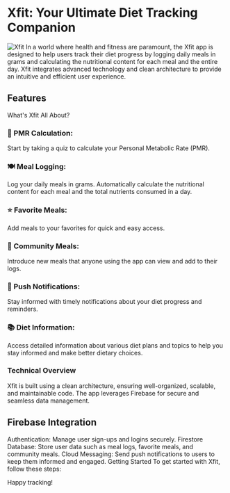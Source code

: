 #  Xfit: Your Ultimate Diet Tracking Companion
![Xfit](https://github.com/user-attachments/assets/bf4a6742-41f0-4244-a88f-1502f3a2e604)
In a world where health and fitness are paramount, the Xfit app is designed to help users track their diet progress by logging daily meals in grams and calculating the nutritional content for each meal and the entire day. Xfit integrates advanced technology and clean architecture to provide an intuitive and efficient user experience.

## Features
What's Xfit All About?

### 🔑 PMR Calculation:
Start by taking a quiz to calculate your Personal Metabolic Rate (PMR).

### 🍽️ Meal Logging:
Log your daily meals in grams.
Automatically calculate the nutritional content for each meal and the total nutrients consumed in a day.

### ⭐ Favorite Meals:
Add meals to your favorites for quick and easy access.

### 👥 Community Meals:
Introduce new meals that anyone using the app can view and add to their logs.

### 🔔 Push Notifications:
Stay informed with timely notifications about your diet progress and reminders.

### 📚 Diet Information:
Access detailed information about various diet plans and topics to help you stay informed and make better dietary choices.

### Technical Overview
Xfit is built using a clean architecture, ensuring well-organized, scalable, and maintainable code. The app leverages Firebase for secure and seamless data management.

## Firebase Integration
Authentication: Manage user sign-ups and logins securely.
Firestore Database: Store user data such as meal logs, favorite meals, and community meals.
Cloud Messaging: Send push notifications to users to keep them informed and engaged.
Getting Started
To get started with Xfit, follow these steps:




Happy tracking!
